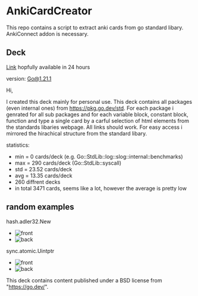 # AnkiCardCreator

This repo contains a script to extract anki cards from go standard libary.
AnkiConnect addon is necessary.

## Deck

[Link](https://ankiweb.net/shared/decks?search=GoLang%20Standard%20Libary) hopfully available in 24 hours

version: Go@1.21.1 

Hi,

I created this deck mainly for personal use. This deck contains all packages (even internal ones) from https://pkg.go.dev/std. For each package i genrated for all sub packages and for each variable block, constant block, function and type a single card by a carful selection of html elements from the standards libaries webpage. All links should work. For easy access i mirrored the hirachical structure from the standard libary.

statistics:

- min = 0 cards/deck (e.g. Go::StdLib::log::slog::internal::benchmarks)
- max = 290 cards/deck (Go::StdLib::syscall)
- std = 23.52 cards/deck
- avg = 13.35 cards/deck
- 260 diffrent decks
- in total 3471 cards, seems like a lot, however the average is pretty low

## random examples

hash.adler32.New

-  ![front](https://pasteboard.co/H3FqayVfVYcP.png)
- ![back](https://pasteboard.co/5AK8T4914V8u.png)
  
sync.atomic.Uintptr

- ![front](https://pasteboard.co/SaHUXpEXCGlk.png)
- ![back](https://pasteboard.co/wAIGyiVvMRGW.png)

This deck contains content published under a BSD license from "https://go.dev/".
